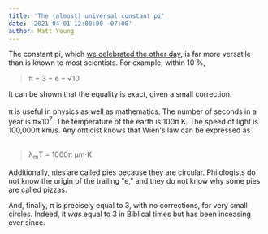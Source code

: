```yaml
---
title: 'The (almost) universal constant pi'
date: '2021-04-01 12:00:00 -07:00'
author: Matt Young
---
```

The constant pi, which <a href="https://pandasthumb.org/archives/2021/03/house-resolution.html">we celebrated the other day</a>, is far more versatile than is known to most scientists. For example, within 10&nbsp;%,
<blockquote>π = 3 = e = &radic;10</blockquote>
It can be shown that the equality is exact, given a small correction.
<br/><br/>
π is useful in physics as well as mathematics. The number of seconds in a year is π&times;10<sup>7</sup>. The temperature of the earth is 100π&nbsp;K. The speed of light is 100,000π&nbsp;km/s. Any oπticist knows that Wien's law can be expressed as <br/><br/>
<blockquote>λ<sub>m</sub>T&nbsp;=&nbsp;1000π&nbsp;μm⋅K</blockquote>

Additionally, πies are called pies because they are circular. Philologists do not know the origin of the trailing "e," and they do not know why some pies are called pizzas. 

And, finally, π is precisely equal to 3, with no corrections, for very small circles. Indeed, it <i>was</i> equal to 3 in Biblical times but has been inceasing ever since.
